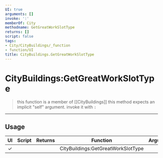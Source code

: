 ```yaml
---
UI: true
arguments: []
invoke: ':'
memberOf: City
methodname: GetGreatWorkSlotType
returns: []
script: false
tags:
- City/CityBuildings/_function
- function/UI
title: CityBuildings.GetGreatWorkSlotType
---
```

# CityBuildings:GetGreatWorkSlotType
> this function is a member of [[CityBuildings]]
> this method expects an implicit "self" argument. invoke it with `:`
-----
## Usage
|  UI | Script | Returns | Function | Arguments |
|:---:|:------:|-------:|:--------:|:---------|
|✓| ||CityBuildings:GetGreatWorkSlotType||
